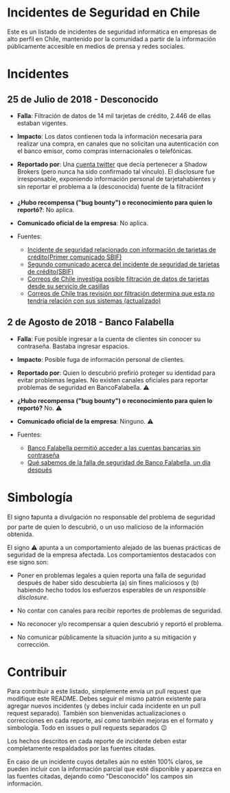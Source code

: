 # Incidentes de Seguridad en Chile

Este es un listado de incidentes de seguridad informática en empresas de alto perfil en Chile, mantenido por la comunidad a partir de la información públicamente accesible en medios de prensa y redes sociales. 

# Incidentes

## 25 de Julio de 2018 - Desconocido

- **Falla**: Filtración de datos de 14 mil tarjetas de crédito, 2.446 de ellas estaban vigentes.

- **Impacto**: Los datos contienen toda la información necesaria para realizar una compra, en canales que no solicitan una autenticación con el banco emisor, como compras internacionales o telefónicas.

- **Reportado por**: Una [cuenta twitter](https://twitter.com/brokers_shadow) que decía pertenecer a Shadow Brokers (pero nunca ha sido confirmado tal vínculo). El disclosure fue irresponsable, exponiendo información personal de tarjetahabientes y sin reportar el problema a la (desconocida) fuente de la filtración❗️

- **¿Hubo recompensa ("bug bounty") o reconocimiento para quien lo reportó?**: No aplica.

- **Comunicado oficial de la empresa**: No aplica.

- Fuentes: 
  - [Incidente de seguridad relacionado con información de tarjetas de crédito(Primer comunicado SBIF)](http://www.sbif.cl/sbifweb/servlet/Noticia?indice=2.1&idContenido=12160)
  - [Segundo comunicado acerca del incidente de seguridad de tarjetas de crédito(SBIF)](www.sbif.cl/sbifweb/servlet/Noticia?indice=2.1&idContenido=12161)
  - [Correos de Chile investiga posible filtración de datos de tarjetas desde su servicio de casillas](https://www.fayerwayer.com/2018/07/correos-de-chile-filtracion/)
  - [Correos de Chile tras revisión por filtración determina que esta no tendría relación con sus sistemas (actualizado)](https://www.latercera.com/pulso/noticia/correos-chile-declara-se-encuentra-investigando-la-posible-filtracion-datos/258029/#)

## 2 de Agosto de 2018 - Banco Falabella

- **Falla**: Fue posible ingresar a la cuenta de clientes sin conocer su contraseña. Bastaba ingresar espacios. 

- **Impacto**: Posible fuga de información personal de clientes.

- **Reportado por**: Quien lo descubrió prefirió proteger su identidad para evitar problemas legales. No existen canales oficiales para reportar problemas de seguridad en BancoFalabella. ⚠️

- **¿Hubo recompensa ("bug bounty") o reconocimiento para quien lo reportó?** No. ⚠️

- **Comunicado oficial de la empresa**: Ninguno. ⚠️

- Fuentes: 
  - [Banco Falabella permitió acceder a las cuentas bancarias sin contraseña
](https://ohmygeek.net/2018/08/02/banco-falabella-falla-acceso/)
  - [Qué sabemos de la falla de seguridad de Banco Falabella, un día después](https://ohmygeek.net/2018/08/03/que-sabemos-falla-banco-falabella/)


# Simbología

El signo ❗️apunta a divulgación no responsable del problema de seguridad por parte de quien lo descubrió, o un uso malicioso de la información obtenida.

El signo ⚠️ apunta a un comportamiento alejado de las buenas prácticas de seguridad de la empresa afectada. Los comportamientos destacados con ese signo son:

- Poner en problemas legales a quien reporta una falla de seguridad después de haber sido descubierta (a) sin fines maliciosos y (b) habiendo hecho todos los esfuerzos esperables de un _responsible disclosure_. 

- No contar con canales para recibir reportes de problemas de seguridad.

- No reconocer y/o recompensar a quien descubrió y reportó el problema.

- No comunicar públicamente la situación junto a su mitigación y corrección.



# Contribuir

Para contribuir a este listado, simplemente envía un pull request que modifique este README. Debes seguir el mismo patrón existente para agregar nuevos incidentes (y debes incluir cada incidente en un pull request separado). También son bienvenidas actualizaciones o correcciones en cada reporte, así como también mejoras en el formato y simbología. Todo en issues o pull requests separados 😉

Los hechos descritos en cada reporte de incidente deben estar completamente respaldados por las fuentes citadas. 

En caso de un incidente cuyos detalles aún no estén 100% claros, se pueden incluir con la información parcial que esté disponible  y aparezca en las fuentes citadas, dejando como "Desconocido" los campos sin información.
